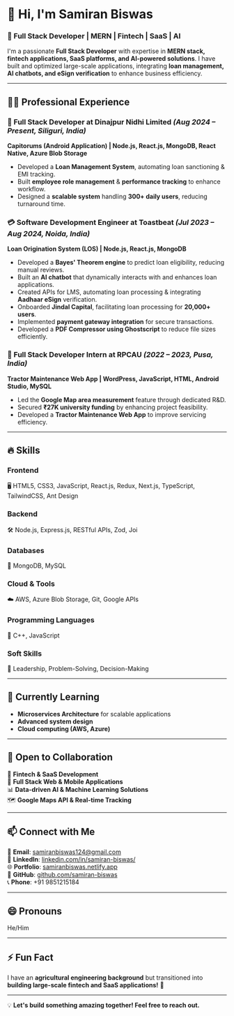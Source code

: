 # 👋 Hi, I'm Samiran Biswas  

### 🚀 Full Stack Developer | MERN | Fintech | SaaS | AI  

I'm a passionate **Full Stack Developer** with expertise in **MERN stack, fintech applications, SaaS platforms, and AI-powered solutions**. I have built and optimized large-scale applications, integrating **loan management, AI chatbots, and eSign verification** to enhance business efficiency.  

---

## 👨‍💻 Professional Experience  

### **🚀 Full Stack Developer at Dinajpur Nidhi Limited** *(Aug 2024 – Present, Siliguri, India)*  
**Capitorums (Android Application) | Node.js, React.js, MongoDB, React Native, Azure Blob Storage**  
- Developed a **Loan Management System**, automating loan sanctioning & EMI tracking.  
- Built **employee role management** & **performance tracking** to enhance workflow.  
- Designed a **scalable system** handling **300+ daily users**, reducing turnaround time.  

### **💳 Software Development Engineer at Toastbeat** *(Jul 2023 – Aug 2024, Noida, India)*  
**Loan Origination System (LOS) | Node.js, React.js, MongoDB**  
- Developed a **Bayes' Theorem engine** to predict loan eligibility, reducing manual reviews.  
- Built an **AI chatbot** that dynamically interacts with and enhances loan applications.  
- Created APIs for LMS, automating loan processing & integrating **Aadhaar eSign** verification.  
- Onboarded **Jindal Capital**, facilitating loan processing for **20,000+ users**.  
- Implemented **payment gateway integration** for secure transactions.  
- Developed a **PDF Compressor using Ghostscript** to reduce file sizes efficiently.  

### **📌 Full Stack Developer Intern at RPCAU** *(2022 – 2023, Pusa, India)*  
**Tractor Maintenance Web App | WordPress, JavaScript, HTML, Android Studio, MySQL**  
- Led the **Google Map area measurement** feature through dedicated R&D.  
- Secured **₹27K university funding** by enhancing project feasibility.  
- Developed a **Tractor Maintenance Web App** to improve servicing efficiency.  

---

## 🔥 Skills  

### **Frontend**  
🖥️ HTML5, CSS3, JavaScript, React.js, Redux, Next.js, TypeScript, TailwindCSS, Ant Design  

### **Backend**  
🛠️ Node.js, Express.js, RESTful APIs, Zod, Joi  

### **Databases**  
💾 MongoDB, MySQL  

### **Cloud & Tools**  
☁️ AWS, Azure Blob Storage, Git, Google APIs  

### **Programming Languages**  
📝 C++, JavaScript  

### **Soft Skills**  
🤝 Leadership, Problem-Solving, Decision-Making  

---

## 🌱 Currently Learning  
- **Microservices Architecture** for scalable applications  
- **Advanced system design**  
- **Cloud computing (AWS, Azure)**  

---

## 💼 Open to Collaboration  
🚀 **Fintech & SaaS Development**  
📱 **Full Stack Web & Mobile Applications**  
📊 **Data-driven AI & Machine Learning Solutions**  
🗺️ **Google Maps API & Real-time Tracking**  

---

## 📫 Connect with Me  
📧 **Email**: [samiranbiswas124@gmail.com](mailto:samiranbiswas124@gmail.com)  
💼 **LinkedIn**: [linkedin.com/in/samiran-biswas/](https://www.linkedin.com/in/samiran-biswas/)  
🌐 **Portfolio**: [samiranbiswas.netlify.app](https://samiranbiswas.netlify.app/)  
🐙 **GitHub**: [github.com/samiran-biswas](https://github.com/samiran-biswas)  
📞 **Phone**: +91 9851215184  

---

## 😄 Pronouns  
He/Him  

---

## ⚡ Fun Fact  
I have an **agricultural engineering background** but transitioned into **building large-scale fintech and SaaS applications!** 🚀  

---

💡 **Let's build something amazing together! Feel free to reach out.**  
